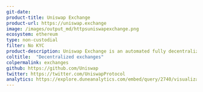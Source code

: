 ```yaml
---
git-date:
product-title: Uniswap Exchange
product-url: https://uniswap.exchange
image: /images/output_md/httpsuniswapexchange.png
ecosystem: ethereum
type: non-custodial
filter: No KYC
product-description: Uniswap Exchange is an automated fully decentralized token exchange on Ethereum
coltitle:  "Decentralized exchanges"
colpermalink: exchanges
github: https://github.com/Uniswap
twitter: https://twitter.com/UniswapProtocol
analytics: https://explore.duneanalytics.com/embed/query/2740/visualization/5532?api_key=V2lWvHRsdEdMsQaqUvQPrftxQ4J3uliNTpNCWxkO
---
```

